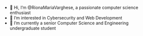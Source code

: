 - 👋 Hi, I’m @RionaMariaVarghese, a passionate computer science enthusiast
- 👀 I’m interested in Cybersecurity and Web Development
- 🌱 I’m currently a senior Computer Science and Engineering undergraduate student

<!---
RionaMariaVarghese/RionaMariaVarghese is a ✨ special ✨ repository because its `README.md` (this file) appears on your GitHub profile.
You can click the Preview link to take a look at your changes.
--->
